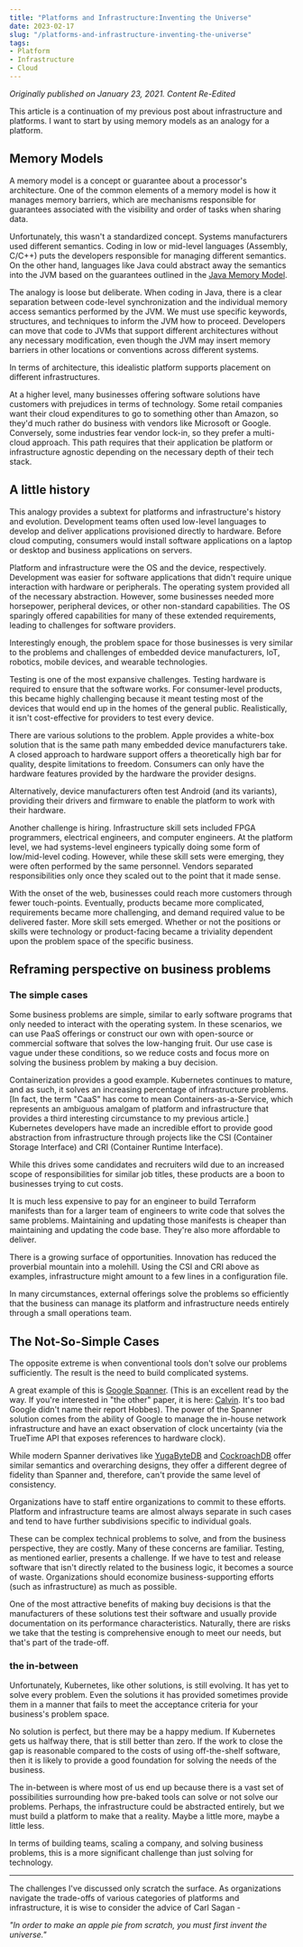 ```yaml
---
title: "Platforms and Infrastructure:Inventing the Universe"
date: 2023-02-17
slug: "/platforms-and-infrastructure-inventing-the-universe"
tags:
- Platform
- Infrastructure
- Cloud
---
```


_Originally published on January 23, 2021. Content Re-Edited_

This article is a continuation of my previous post about infrastructure and platforms. 
I want to start by using memory models as an analogy for a platform.

##  Memory Models

A memory model is a concept or guarantee about a processor's architecture. 
One of the common elements of a memory model is how it manages memory barriers,
which are mechanisms responsible for guarantees associated with the visibility and order of tasks when sharing data.

Unfortunately, this wasn't a standardized concept.
Systems manufacturers used different semantics.
Coding in low or mid-level languages (Assembly, C/C++) puts the developers responsible for managing different semantics.
On the other hand,
languages like Java could abstract away the semantics into the JVM based on the guarantees
outlined in the [Java Memory Model](https://docs.oracle.com/javase/specs/jls/se17/html/jls-17.html#jls-17.4).

The analogy is loose but deliberate.
When coding in Java,
there is a clear separation between code-level synchronization and the individual memory access semantics
performed by the JVM.
We must use specific keywords, structures, and techniques to inform the JVM how to proceed.
Developers can move that code to JVMs that support different architectures without any necessary modification,
even though the JVM may insert memory barriers in other locations or conventions across different systems.

In terms of architecture, this idealistic platform supports placement on different infrastructures.

At a higher level, many businesses offering software solutions have customers with prejudices in terms of technology.
Some retail companies want their cloud expenditures to go to something other than Amazon,
so they'd much rather do business with vendors like Microsoft or Google.
Conversely, some industries fear vendor lock-in, so they prefer a multi-cloud approach.
This path requires
that their application be platform or infrastructure agnostic depending on the necessary depth of their tech stack.

## A little history

This analogy provides a subtext for platforms and infrastructure's history and evolution.
Development teams often used low-level languages to develop and deliver applications provisioned directly to hardware.
Before cloud computing,
consumers would install software applications on a laptop or desktop and business applications on servers.

Platform and infrastructure were the OS and the device, respectively.
Development was easier for software applications that didn't require unique interaction with hardware or peripherals.
The operating system provided all of the necessary abstraction.
However, some businesses needed more horsepower, peripheral devices, or other non-standard capabilities.
The OS sparingly offered capabilities for many of these extended requirements,
leading to challenges for software providers.

Interestingly enough,
the problem space for those businesses is very similar to the problems and challenges of embedded device manufacturers,
IoT, robotics, mobile devices, and wearable technologies.

Testing is one of the most expansive challenges.
Testing hardware is required to ensure that the software works.
For consumer-level products,
this became
highly challenging because it meant testing most of the devices that would end up in the homes of the general public.
Realistically, it isn't cost-effective for providers to test every device.

There are various solutions to the problem.
Apple provides a white-box solution that is the same path many embedded device manufacturers take.
A closed approach to hardware support offers a theoretically high bar for quality, despite limitations to freedom.
Consumers can only have the hardware features provided by the hardware the provider designs.

Alternatively, device manufacturers often test Android (and its variants),
providing their drivers and firmware to enable the platform to work with their hardware.

Another challenge is hiring.
Infrastructure skill sets included FPGA programmers, electrical engineers, and computer engineers.
At the platform level, we had systems-level engineers typically doing some form of low/mid-level coding.
However, while these skill sets were emerging, they were often performed by the same personnel.
Vendors separated responsibilities only once they scaled out to the point that it made sense.

With the onset of the web, businesses could reach more customers through fewer touch-points.
Eventually, products became more complicated, requirements became more challenging,
and demand required value to be delivered faster.
More skill sets emerged.
Whether or not the positions or skills were technology or product-facing became a triviality dependent upon the problem space of the specific business.

## Reframing perspective on business problems

### The simple cases

Some business problems are simple,
similar to early software programs that only needed to interact with the operating system.
In these scenarios,
we can use PaaS offerings
or construct our own with open-source or commercial software that solves the low-hanging fruit.
Our use case is vague under these conditions,
so we reduce costs and focus more on solving the business problem by making a buy decision.

Containerization provides a good example.
Kubernetes continues to mature, and as such, it solves an increasing percentage of infrastructure problems.
[In fact, the term "CaaS" has come to mean Containers-as-a-Service, which represents an ambiguous amalgam of platform and infrastructure that provides a third interesting circumstance to my previous article.] Kubernetes developers have made an incredible effort
to provide good abstraction from infrastructure through projects like the CSI (Container Storage Interface) and CRI
(Container Runtime Interface).

While this drives some candidates and recruiters wild due to an increased scope of responsibilities for similar job titles,
these products are a boon to businesses trying to cut costs.

It is much less expensive to pay for an engineer to build Terraform manifests than for a larger team of engineers
to write code that solves the same problems.
Maintaining and updating those manifests is cheaper than maintaining and updating the code base.
They're also more affordable to deliver.

There is a growing surface of opportunities.
Innovation has reduced the proverbial mountain into a molehill.
Using the CSI and CRI above as examples, infrastructure might amount to a few lines in a configuration file.

In many circumstances,
external offerings solve the problems so efficiently that the business can manage its platform and infrastructure needs entirely through a small operations team.

## The Not-So-Simple Cases

The opposite extreme is when conventional tools don't solve our problems sufficiently.
The result is the need to build complicated systems.

A great example of this is [Google Spanner](https://static.googleusercontent.com/media/research.google.com/en//archive/spanner-osdi2012.pdf).
(This is an excellent read by the way.
If you're interested in "the other" paper, it is here:
[Calvin](http://cs.yale.edu/homes/thomson/publications/calvin-sigmod12.pdf).
It's too bad Google 
didn't name their report Hobbes).
The power of the Spanner solution comes from the ability of Google
to manage the in-house network infrastructure and have an exact observation of clock uncertainty
(via the TrueTime API that exposes references to hardware clock).

While modern Spanner derivatives like [YugaByteDB](https://www.yugabyte.com/) and [CockroachDB](https://www.cockroachlabs.com/) offer similar
semantics and overarching designs,
they offer a different degree of fidelity than Spanner and, therefore, can't provide the same level of consistency.

Organizations have to staff entire organizations to commit to these efforts.
Platform and infrastructure teams are almost always separate in such cases
and tend to have further subdivisions specific to individual goals.

These can be complex technical problems to solve, and from the business perspective, they are costly.
Many of these concerns are familiar.
Testing, as mentioned earlier, presents a challenge.
If we have to test and release software that isn't directly related to the business logic, it becomes a source of waste.
Organizations should economize business-supporting efforts (such as infrastructure) as much as possible.

One of the most attractive benefits of making buy decisions is
that the manufacturers of these solutions test their software
and usually provide documentation on its performance characteristics.
Naturally, there are risks we take that the testing is comprehensive enough to meet our needs,
but that's part of the trade-off.

### the in-between

Unfortunately, Kubernetes, like other solutions, is still evolving.
It has yet to solve every problem.
Even the solutions it has provided sometimes provide them in a manner
that fails to meet the acceptance criteria for your business's problem space.

No solution is perfect, but there may be a happy medium.
If Kubernetes gets us halfway there, that is still better than zero.
If the work to close the gap is reasonable compared to the costs of using off-the-shelf software,
then it is likely to provide a good foundation for solving the needs of the business.

The in-between is where most of us end up
because there is a vast set of possibilities surrounding how pre-baked tools can solve or not solve our problems.
Perhaps, the infrastructure could be abstracted entirely, but we must build a platform to make that a reality.
Maybe a little more, maybe a little less.

In terms of building teams, scaling a company,
and solving business problems, this is a more significant challenge than just solving for technology.

---

The challenges I've discussed only scratch the surface.
As organizations navigate the trade-offs of various categories of platforms and infrastructure,
it is wise to consider the advice of Carl Sagan -

_"In order to make an apple pie from scratch, you must first invent the universe."_

